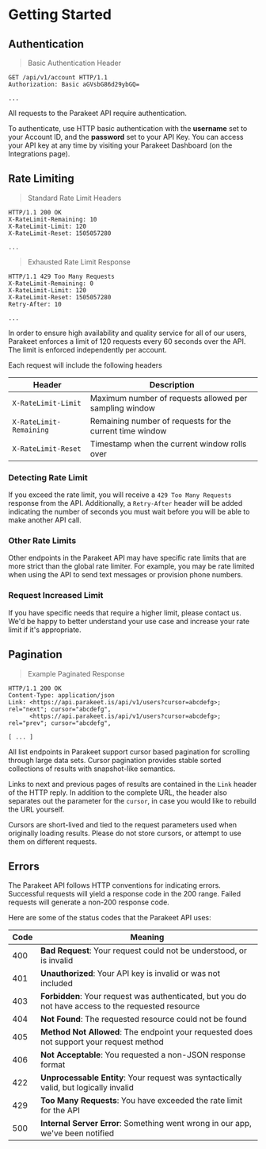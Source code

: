 # Getting Started

## Authentication

> Basic Authentication Header

```http
GET /api/v1/account HTTP/1.1
Authorization: Basic aGVsbG86d29ybGQ=

...
```

All requests to the Parakeet API require authentication.

To authenticate, use HTTP basic authentication with the **username** set to your Account ID, and the **password** set to your API Key. You can access your API key at any time by visiting your Parakeet Dashboard (on the Integrations page).

## Rate Limiting

> Standard Rate Limit Headers

```http
HTTP/1.1 200 OK
X-RateLimit-Remaining: 10
X-RateLimit-Limit: 120
X-RateLimit-Reset: 1505057280

...
```

> Exhausted Rate Limit Response

```http
HTTP/1.1 429 Too Many Requests
X-RateLimit-Remaining: 0
X-RateLimit-Limit: 120
X-RateLimit-Reset: 1505057280
Retry-After: 10

...
```

In order to ensure high availability and quality service for all of our users, Parakeet enforces a limit of 120 requests every 60 seconds over the API. The limit is enforced independently per account.

Each request will include the following headers

Header | Description
-------|--------
`X-RateLimit-Limit` | Maximum number of requests allowed per sampling window
`X-RateLimit-Remaining` | Remaining number of requests for the current time window
`X-RateLimit-Reset` | Timestamp when the current window rolls over 

### Detecting Rate Limit

If you exceed the rate limit, you will receive a `429 Too Many Requests` response from the API. Additionally, a `Retry-After` header will be added indicating the number of seconds you must wait before you will be able to make another API call.

### Other Rate Limits

Other endpoints in the Parakeet API may have specific rate limits that are more strict than the global rate limiter. For example, you may be rate limited when using the API to send text messages or provision phone numbers.

### Request Increased Limit

If you have specific needs that require a higher limit, please contact us. We'd be happy to better understand your use case and increase your rate limit if it's appropriate.

## Pagination

> Example Paginated Response

```http
HTTP/1.1 200 OK
Content-Type: application/json
Link: <https://api.parakeet.is/api/v1/users?cursor=abcdefg>; rel="next"; cursor="abcdefg",
      <https://api.parakeet.is/api/v1/users?cursor=abcdefg>; rel="prev"; cursor="abcdefg",

[ ... ]
```

All list endpoints in Parakeet support cursor based pagination for scrolling through large data sets. Cursor pagination provides stable sorted collections of results with snapshot-like semantics.

Links to next and previous pages of results are contained in the `Link` header of the HTTP reply. In addition to the complete URL, the header also separates out the parameter for the `cursor`, in case you would like to rebuild the URL yourself.

<aside class="notice">
Cursors are short-lived and tied to the request parameters used when originally loading results. Please do not store cursors, or attempt to use them on different requests.
</aside>

## Errors

The Parakeet API follows HTTP conventions for indicating errors. Successful requests will yield a response code in the 200 range. Failed requests will generate a non-200 response code.

Here are some of the status codes that the Parakeet API uses:

Code | Meaning
---------- | -------
400 | **Bad Request**: Your request could not be understood, or is invalid
401 | **Unauthorized**: Your API key is invalid or was not included
403 | **Forbidden**: Your request was authenticated, but you do not have access to the requested resource
404 | **Not Found**: The requested resource could not be found
405 | **Method Not Allowed**: The endpoint your requested does not support your request method
406 | **Not Acceptable**: You requested a non-JSON response format
422 | **Unprocessable Entity**: Your request was syntactically valid, but logically invalid
429 | **Too Many Requests**: You have exceeded the rate limit for the API
500 | **Internal Server Error**: Something went wrong in our app, we've been notified
